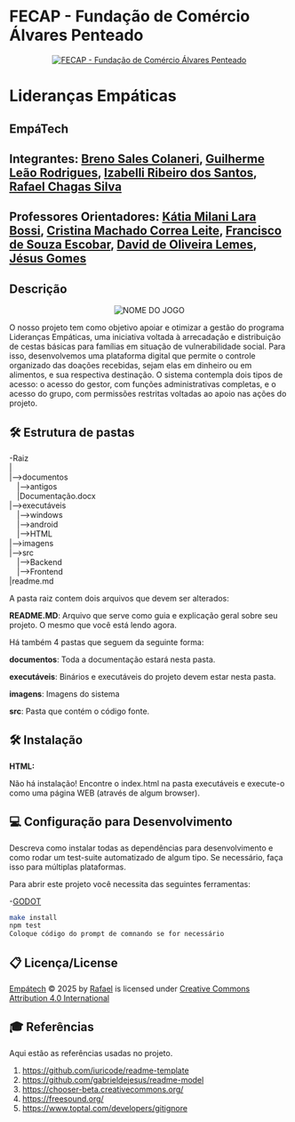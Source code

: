 # FECAP - Fundação de Comércio Álvares Penteado

<p align="center">
<a href= "https://www.fecap.br/"><img src="https://encrypted-tbn0.gstatic.com/images?q=tbn:ANd9GcRhZPrRa89Kma0ZZogxm0pi-tCn_TLKeHGVxywp-LXAFGR3B1DPouAJYHgKZGV0XTEf4AE&usqp=CAU" alt="FECAP - Fundação de Comércio Álvares Penteado" border="0"></a>
</p>

# Lideranças Empáticas

## EmpáTech

## Integrantes: <a href="https://www.linkedin.com/in/breno-sales-colaneri-231b59322/">Breno Sales Colaneri</a>, <a href="https://www.linkedin.com/in/guilherme-le%C3%A3o-277053347/">Guilherme Leão Rodrigues</a>, <a href="www.linkedin.com/in/izabelliribeiro">Izabelli Ribeiro dos Santos</a>, <a href="https://www.linkedin.com/in/rafael-chagas-0648a6349/">Rafael Chagas Silva</a>
## Professores Orientadores: <a href="https://www.linkedin.com/school/fecap/posts/?feedView=all">Kátia Milani Lara Bossi</a>, <a href="https://www.linkedin.com/in/cristina-machado-corr%C3%AAa-leite-630309160/">Cristina Machado Correa Leite</a>, <a href="https://www.linkedin.com/in/francisco-escobar/">Francisco de Souza Escobar</a>, <a href="https://br.linkedin.com/in/dolemes">David de Oliveira Lemes</a>, <a href="https://www.linkedin.com/in/j%C3%A9sus-gomes-83b769108/">Jésus Gomes</a>

## Descrição

<p align="center">
  <img src="https://drive.google.com/uc?export=view&id=1DfU80iBe954nq0hGI9cydkUk_ooL4Hfu" alt="NOME DO JOGO" border="0">
  <br>
  
O nosso projeto tem como objetivo apoiar e otimizar a gestão do programa Lideranças Empáticas, uma iniciativa voltada à arrecadação e distribuição de cestas básicas para famílias em situação de vulnerabilidade social. Para isso, desenvolvemos uma plataforma digital que permite o controle organizado das doações recebidas, sejam elas em dinheiro ou em alimentos, e sua respectiva destinação. O sistema contempla dois tipos de acesso: o acesso do gestor, com funções administrativas completas, e o acesso do grupo, com permissões restritas voltadas ao apoio nas ações do projeto.

## 🛠 Estrutura de pastas

-Raiz<br>
|<br>
|-->documentos<br>
  &emsp;|-->antigos<br>
  &emsp;|Documentação.docx<br>
|-->executáveis<br>
  &emsp;|-->windows<br>
  &emsp;|-->android<br>
  &emsp;|-->HTML<br>
|-->imagens<br>
|-->src<br>
  &emsp;|-->Backend<br>
  &emsp;|-->Frontend<br>
|readme.md<br>

A pasta raiz contem dois arquivos que devem ser alterados:

<b>README.MD</b>: Arquivo que serve como guia e explicação geral sobre seu projeto. O mesmo que você está lendo agora.

Há também 4 pastas que seguem da seguinte forma:

<b>documentos</b>: Toda a documentação estará nesta pasta.

<b>executáveis</b>: Binários e executáveis do projeto devem estar nesta pasta.

<b>imagens</b>: Imagens do sistema

<b>src</b>: Pasta que contém o código fonte.

## 🛠 Instalação

<b>HTML:</b>

Não há instalação!
Encontre o index.html na pasta executáveis e execute-o como uma página WEB (através de algum browser).

## 💻 Configuração para Desenvolvimento

Descreva como instalar todas as dependências para desenvolvimento e como rodar um test-suite automatizado de algum tipo. Se necessário, faça isso para múltiplas plataformas.

Para abrir este projeto você necessita das seguintes ferramentas:

-<a href="https://godotengine.org/download">GODOT</a>

```sh
make install
npm test
Coloque código do prompt de comnando se for necessário
```

## 📋 Licença/License
<a href="https://creativecommons.org/licenses/by/4.0/">Empátech</a> © 2025 by <a href="https://creativecommons.org/licenses/by/4.0/">Rafael</a> is licensed under <a href="https://creativecommons.org/licenses/by/4.0/">Creative Commons Attribution 4.0 International</a><img src="https://mirrors.creativecommons.org/presskit/icons/cc.svg" alt="" style="max-width: 1em;max-height:1em;margin-left: .2em;"><img src="https://mirrors.creativecommons.org/presskit/icons/by.svg" alt="" style="max-width: 1em;max-height:1em;margin-left: .2em;">
## 🎓 Referências

Aqui estão as referências usadas no projeto.

1. <https://github.com/iuricode/readme-template>
2. <https://github.com/gabrieldejesus/readme-model>
3. <https://chooser-beta.creativecommons.org/>
4. <https://freesound.org/>
5. <https://www.toptal.com/developers/gitignore>
